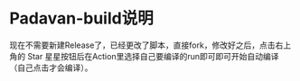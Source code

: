 # Padavan-build说明
现在不需要新建Release了，已经更改了脚本，直接fork，修改好之后，点击右上角的 Star 星星按钮后在Action里选择自己要编译的run即可即可开始自动编译（自己点击才会编译）。
